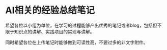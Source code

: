 # AI相关的经验总结笔记

希望各位以小组为单位，在学习的过程能够产出优秀的笔记或者blog，包括但不限于知识点的讲解、实践项目的实现与讲解。

同时希望各位在上传笔记时能够做到可读性高，不要过多的非文字附件。
